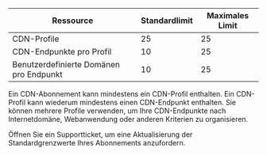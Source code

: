 
| Ressource | Standardlimit | Maximales Limit | 
| --- | --- | --- |
| CDN-Profile |25 |25 |
| CDN-Endpunkte pro Profil |10 |25 |
| Benutzerdefinierte Domänen pro Endpunkt |10 |25 |

Ein CDN-Abonnement kann mindestens ein CDN-Profil enthalten. Ein CDN-Profil kann wiederum mindestens einen CDN-Endpunkt enthalten. Sie können mehrere Profile verwenden, um Ihre CDN-Endpunkte nach Internetdomäne, Webanwendung oder anderen Kriterien zu organisieren. 

Öffnen Sie ein Supportticket, um eine Aktualisierung der Standardgrenzwerte Ihres Abonnements anzufordern. 

